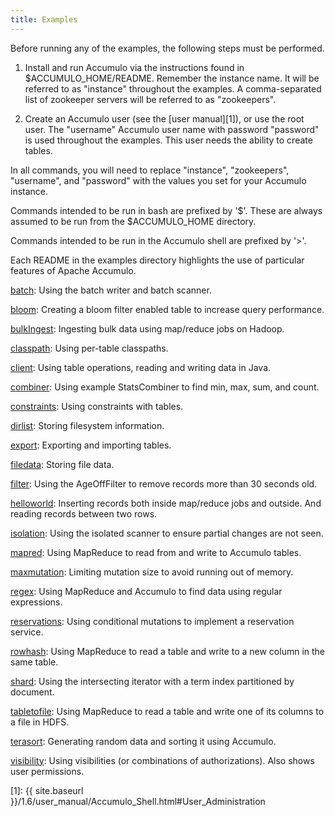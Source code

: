 ```yaml
---
title: Examples
---
```


Before running any of the examples, the following steps must be performed.

1. Install and run Accumulo via the instructions found in $ACCUMULO_HOME/README.
   Remember the instance name. It will be referred to as "instance" throughout
   the examples. A comma-separated list of zookeeper servers will be referred
   to as "zookeepers".

2. Create an Accumulo user (see the [user manual][1]), or use the root user.
   The "username" Accumulo user name with password "password" is used
   throughout the examples. This user needs the ability to create tables.

In all commands, you will need to replace "instance", "zookeepers",
"username", and "password" with the values you set for your Accumulo instance.

Commands intended to be run in bash are prefixed by '$'. These are always
assumed to be run from the $ACCUMULO_HOME directory.

Commands intended to be run in the Accumulo shell are prefixed by '>'.

Each README in the examples directory highlights the use of particular
features of Apache Accumulo.

   [batch](batch.html):       Using the batch writer and batch scanner.

   [bloom](bloom.html):       Creating a bloom filter enabled table to increase query
                       performance.

   [bulkIngest](bulkIngest.html):  Ingesting bulk data using map/reduce jobs on Hadoop.

   [classpath](classpath.html):   Using per-table classpaths.

   [client](client.html):      Using table operations, reading and writing data in Java.

   [combiner](combiner.html):    Using example StatsCombiner to find min, max, sum, and
                       count.

   [constraints](constraints.html): Using constraints with tables.

   [dirlist](dirlist.html):     Storing filesystem information.

   [export](export.html):      Exporting and importing tables.

   [filedata](filedata.html):    Storing file data.

   [filter](filter.html):      Using the AgeOffFilter to remove records more than 30
                       seconds old.

   [helloworld](helloworld.html):  Inserting records both inside map/reduce jobs and
                       outside. And reading records between two rows.

   [isolation](isolation.html):   Using the isolated scanner to ensure partial changes
                       are not seen.

   [mapred](mapred.html):      Using MapReduce to read from and write to Accumulo
                       tables.

   [maxmutation](maxmutation.html): Limiting mutation size to avoid running out of memory.

   [regex](regex.html):       Using MapReduce and Accumulo to find data using regular
                       expressions.

   [reservations](reservations.html): Using conditional mutations to implement a reservation service.

   [rowhash](rowhash.html):     Using MapReduce to read a table and write to a new
                       column in the same table.

   [shard](shard.html):       Using the intersecting iterator with a term index
                       partitioned by document.

   [tabletofile](tabletofile.html): Using MapReduce to read a table and write one of its
                       columns to a file in HDFS.

   [terasort](terasort.html):    Generating random data and sorting it using Accumulo.

   [visibility](visibility.html):  Using visibilities (or combinations of authorizations).
                       Also shows user permissions.


[1]: {{ site.baseurl }}/1.6/user_manual/Accumulo_Shell.html#User_Administration
